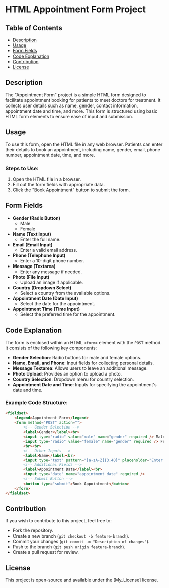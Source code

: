 # HTML Appointment Form Project 

## Table of Contents
- [Description](#description)
- [Usage](#usage)
- [Form Fields](#form-fields)
- [Code Explanation](#code-explanation)
- [Contribution](#contribution)
- [License](#license)

## Description
The "Appointment Form" project is a simple HTML form designed to facilitate appointment booking for patients to meet doctors for treatment. It collects user details such as name, gender, contact information, appointment date and time, and more. This form is structured using basic HTML form elements to ensure ease of input and submission.

## Usage
To use this form, open the HTML file in any web browser. Patients can enter their details to book an appointment, including name, gender, email, phone number, appointment date, time, and more.

### Steps to Use:
1. Open the HTML file in a browser.
2. Fill out the form fields with appropriate data.
3. Click the "Book Appointment" button to submit the form.

## Form Fields
- **Gender (Radio Button)**
  - Male
  - Female
- **Name (Text Input)**
  - Enter the full name.
- **Email (Email Input)**
  - Enter a valid email address.
- **Phone (Telephone Input)**
  - Enter a 10-digit phone number.
- **Message (Textarea)**
  - Enter any message if needed.
- **Photo (File Input)**
  - Upload an image if applicable.
- **Country (Dropdown Select)**
  - Select a country from the available options.
- **Appointment Date (Date Input)**
  - Select the date for the appointment.
- **Appointment Time (Time Input)**
  - Select the preferred time for the appointment.

## Code Explanation
The form is enclosed within an HTML `<form>` element with the `POST` method. It consists of the following key components:

- **Gender Selection**: Radio buttons for male and female options.
- **Name, Email, and Phone**: Input fields for collecting personal details.
- **Message Textarea**: Allows users to leave an additional message.
- **Photo Upload**: Provides an option to upload a photo.
- **Country Selection**: Dropdown menu for country selection.
- **Appointment Date and Time**: Inputs for specifying the appointment's date and time.

### Example Code Structure:

```html
<fieldset>
    <legend>Appointment Form</legend>
    <form method="POST" action="">
        <!-- Gender Selection -->
        <label>Gender</label><br>
        <input type="radio" value="male" name="gender" required /> Male 
        <input type="radio" value="female" name="gender" required /> Female
        <br><br>
        <!-- Other Inputs -->
        <label>Name</label><br>
        <input type="text" pattern="[a-zA-Z]{3,40}" placeholder="Enter Your Name" name="uname" required />
        <!-- Additional Fields -->
        <label>Appointment Date</label><br>
        <input type="date" name="appointment_date" required />
        <!-- Submit Button -->
        <button type="submit">Book Appointment</button>
    </form>
</fieldset>
```

## Contribution
If you wish to contribute to this project, feel free to:
- Fork the repository.
- Create a new branch (`git checkout -b feature-branch`).
- Commit your changes (`git commit -m "Description of changes"`).
- Push to the branch (`git push origin feature-branch`).
- Create a pull request for review.

## License
This project is open-source and available under the [My_License] license.
